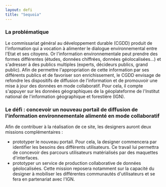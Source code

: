 ```yaml
---
layout: defi
title: "Sequoia"
---
```


### La problématique

Le commissariat général au développement durable (CGDD) produit de l'information qui a vocation à alimenter le dialogue environnemental entre l'Etat et ses citoyens. Or l'information environnementale peut prendre des formes différentes (études, données chiffrées, données géolocalisées...) et s'adresser à des publics multiples (experts, décideurs publics, grand public). Afin de permettre l'appropriation de cette information par ses différents publics et de favoriser son enrichissement, le CGDD envisage de refondre les dispositifs de diffusion de l'information et de promouvoir une mise à jour des données en mode collaboratif. Pour cela, il compte s'appuyer sur les données géographiques de la géoplateforme de l'Institut national de l'information géographique et forestière (IGN).

### Le défi : concevoir un nouveau portail de diffusion de l'information environnementale alimenté en mode collaboratif

Afin de contribuer à la réalisation de ce site, les designers auront deux missions complémentaires : 
- prototyper le nouveau portail. Pour cela, la designer commencera par identifier les besoins des différents utilisateurs. Ce travail lui permettra de concevoir des parcours utilisateurs matérialisés par des maquettes d'interfaces.
- prototyper un service de production collaborative  de données géolocalisées. Cette mission reposera notamment sur la capacité du designer à mobiliser les différentes communautés d'utilisateurs et se fera en partenariat avec l'IGN.

